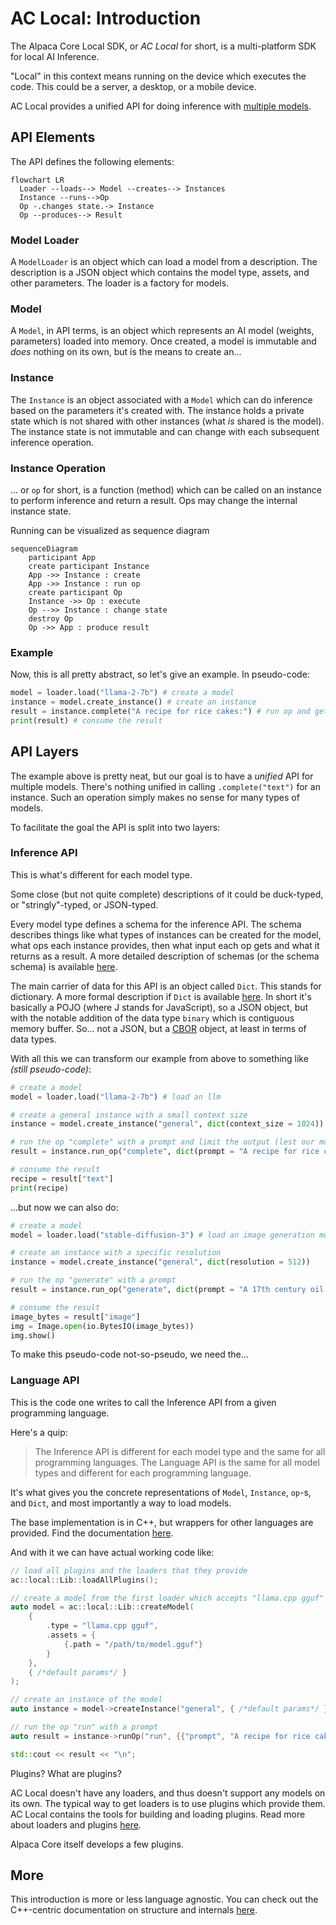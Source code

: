 # AC Local: Introduction

The Alpaca Core Local SDK, or *AC Local* for short, is a multi-platform SDK for local AI Inference.

"Local" in this context means running on the device which executes the code. This could be a server, a desktop, or a mobile device.

AC Local provides a unified API for doing inference with [multiple models](https://alpacacore.com/docs/getting-started/models).

## API Elements

The API defines the following elements:

```mermaid
flowchart LR
  Loader --loads--> Model --creates--> Instances
  Instance --runs-->Op
  Op -.changes state.-> Instance 
  Op --produces--> Result  
```

### Model Loader

A `ModelLoader` is an object which can load a model from a description. The description is a JSON object which contains the model type, assets, and other parameters. The loader is a factory for models.

### Model

A `Model`, in API terms, is an object which represents an AI model (weights, parameters) loaded into memory. Once created, a model is immutable and *does* nothing on its own, but is the means to create an...

### Instance

The `Instance` is an object associated with a `Model` which can do inference based on the parameters it's created with. The instance holds a private state which is not shared with other instances (what *is* shared is the model). The instance state is not immutable and can change with each subsequent inference operation.

### Instance Operation

... or `op` for short, is a function (method) which can be called on an instance to perform inference and return a result. Ops may change the internal instance state. 

Running can be visualized as sequence diagram

```mermaid
sequenceDiagram
    participant App
    create participant Instance    
    App ->> Instance : create
    App ->> Instance : run op
    create participant Op
    Instance ->> Op : execute
    Op -->> Instance : change state
    destroy Op
    Op ->> App : produce result
```

### Example

Now, this is all pretty abstract, so let's give an example. In pseudo-code:

```python
model = loader.load("llama-2-7b") # create a model
instance = model.create_instance() # create an instance
result = instance.complete("A recipe for rice cakes:") # run op and get result
print(result) # consume the result
```

## API Layers

The example above is pretty neat, but our goal is to have a *unified* API for multiple models. There's nothing unified in calling `.complete("text")` for an instance. Such an operation simply makes no sense for many types of models.

To facilitate the goal the API is split into two layers:

### Inference API

This is what's different for each model type.

Some close (but not quite complete) descriptions of it could be duck-typed, or "stringly"-typed, or JSON-typed.

Every model type defines a schema for the inference API. The schema describes things like what types of instances can be created for the model, what ops each instance provides, then what input each op gets and what it returns as a result. A more detailed description of schemas (or the schema schema) is available [here](iapi.md).

The main carrier of data for this API is an object called `Dict`. This stands for dictionary. A more formal description if `Dict` is available [here](dict.md). In short it's basically a POJO (where J stands for JavaScript), so a JSON object, but with the notable addition of the data type `binary` which is contiguous memory buffer. So... not a JSON, but a [CBOR](https://cbor.io/) object, at least in terms of data types.

With all this we can transform our example from above to something like *(still pseudo-code)*:

```python
# create a model
model = loader.load("llama-2-7b") # load an llm

# create a general instance with a small context size
instance = model.create_instance("general", dict(context_size = 1024))

# run the op "complete" with a prompt and limit the output (lest our model goes haywire)
result = instance.run_op("complete", dict(prompt = "A recipe for rice cakes:", max_tokens = 2000))

# consume the result
recipe = result["text"]
print(recipe)
```

...but now we can also do:

```python
# create a model
model = loader.load("stable-diffusion-3") # load an image generation model

# create an instance with a specific resolution
instance = model.create_instance("general", dict(resolution = 512))

# run the op "generate" with a prompt
result = instance.run_op("generate", dict(prompt = "A 17th century oil on canvas portrait of Darth Vader"))

# consume the result
image_bytes = result["image"]
img = Image.open(io.BytesIO(image_bytes))
img.show()
```

To make this pseudo-code not-so-pseudo, we need the...

### Language API

This is the code one writes to call the Inference API from a given programming language.

Here's a quip:

> The Inference API is different for each model type and the same for all programming languages. The Language API is the same for all model types and different for each programming language.

It's what gives you the concrete representations of `Model`, `Instance`, `op`-s, and `Dict`, and most importantly a way to load models. 

The base implementation is in C++, but wrappers for other languages are provided. Find the documentation [here](lapi.md).

And with it we can have actual working code like:

```cpp
// load all plugins and the loaders that they provide
ac::local::Lib::loadAllPlugins(); 

// create a model from the first loader which accepts "llama.cpp gguf"
auto model = ac::local::Lib::createModel(
    {
        .type = "llama.cpp gguf",
        .assets = {
            {.path = "/path/to/model.gguf"}
        }
    }, 
    { /*default params*/ }
);

// create an instance of the model
auto instance = model->createInstance("general", { /*default params*/ });

// run the op "run" with a prompt
auto result = instance->runOp("run", {{"prompt", "A recipe for rice cakes:"}});

std::cout << result << "\n";
```

Plugins? What are plugins?

AC Local doesn't have any loaders, and thus doesn't support any models on its own. The typical way to get loaders is to use plugins which provide them. AC Local contains the tools for building and loading plugins. Read more about loaders and plugins [here](loaders-plugins.md).

Alpaca Core itself develops a few plugins.

## More

This introduction is more or less language agnostic. You can check out the C++-centric documentation on structure and internals [here](internals.md).
